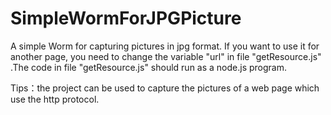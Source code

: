 # SimpleWormForJPGPicture
A simple Worm for capturing pictures in jpg format.
If you want to use it for another page, you need to change the variable "url" in file "getResource.js" .The code in file "getResource.js" should run as a node.js program.

Tips：the project can be used to capture the pictures of a web page which use the http protocol.
